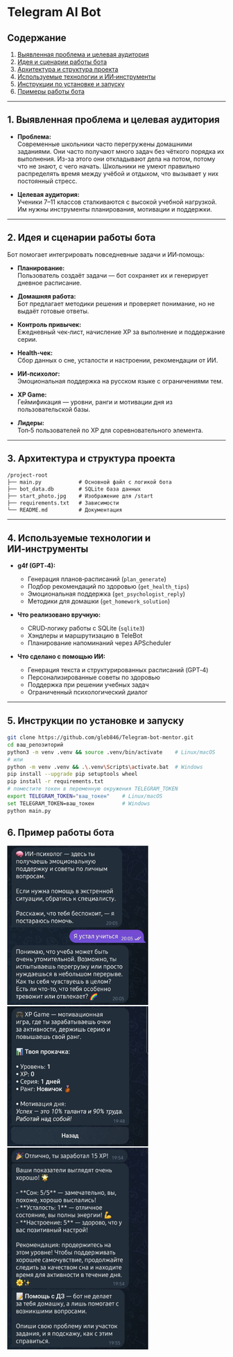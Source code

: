 # Telegram AI Bot

## Содержание

1. [Выявленная проблема и целевая аудитория](#1-выявленная-проблема-и-целевая-аудитория)  
2. [Идея и сценарии работы бота](#2-идея-и-сценарии-работы-бота)  
3. [Архитектура и структура проекта](#3-архитектура-и-структура-проекта)  
4. [Используемые технологии и ИИ‑инструменты](#4-используемые-технологии-и-ии‑инструменты)  
5. [Инструкции по установке и запуску](#5-инструкции-по-установке-и-запуску)  
6. [Примеры работы бота](#6-примеры-работы-бота)  

---

## 1. Выявленная проблема и целевая аудитория

- **Проблема:**  
  Современные школьники часто перегружены домашними заданиями. Они часто получают много задач без чёткого порядка их выполнения. Из-за этого они откладывают дела на потом, потому что не знают, с чего начать. Школьники не умеют правильно распределять время между учёбой и отдыхом, что вызывает у них постоянный стресс.

- **Целевая аудитория:**  
  Ученики 7–11 классов сталкиваются с высокой учебной нагрузкой. Им нужны инструменты планирования, мотивации и поддержки.

---

## 2. Идея и сценарии работы бота

Бот помогает интегрировать повседневные задачи и ИИ‑помощь:

- **Планирование:**  
  Пользователь создаёт задачи — бот сохраняет их и генерирует дневное расписание.

- **Домашняя работа:**  
  Бот предлагает методики решения и проверяет понимание, но не выдаёт готовые ответы.

- **Контроль привычек:**  
  Ежедневный чек‑лист, начисление XP за выполнение и поддержание серии.

- **Health‑чек:**  
  Сбор данных о сне, усталости и настроении, рекомендации от ИИ.

- **ИИ‑психолог:**  
  Эмоциональная поддержка на русском языке с ограничениями тем.

- **XP Game:**  
  Геймификация — уровни, ранги и мотивации дня из пользовательской базы.

- **Лидеры:**  
  Топ‑5 пользователей по XP для соревновательного элемента.

---

## 3. Архитектура и структура проекта

    /project-root
    ├── main.py            # Основной файл с логикой бота
    ├── bot_data.db        # SQLite база данных
    ├── start_photo.jpg    # Изображение для /start
    ├── requirements.txt   # Зависимости
    └── README.md          # Документация

---

## 4. Используемые технологии и ИИ‑инструменты

- **g4f (GPT‑4):**  
  - Генерация планов‑расписаний (`plan_generate`)  
  - Подбор рекомендаций по здоровью (`get_health_tips`)  
  - Эмоциональная поддержка (`get_psychologist_reply`)  
  - Методики для домашки (`get_homework_solution`)

- **Что реализовано вручную:**  
  - CRUD‑логику работы с SQLite (`sqlite3`)  
  - Хэндлеры и маршрутизацию в TeleBot  
  - Планирование напоминаний через APScheduler

- **Что сделано с помощью ИИ:**  
  - Генерация текста и структурированных расписаний (GPT‑4)  
  - Персонализированные советы по здоровью  
  - Поддержка при решении учебных задач  
  - Ограниченный психологический диалог

---


## 5. Инструкции по установке и запуску

```bash
git clone https://github.com/gleb846/Telegram-bot-mentor.git
cd ваш_репозиторий
python3 -m venv .venv && source .venv/bin/activate    # Linux/macOS
# или
python -m venv .venv && .\.venv\Scripts\activate.bat  # Windows
pip install --upgrade pip setuptools wheel
pip install -r requirements.txt
# поместите токен в переменную окружения TELEGRAM_TOKEN
export TELEGRAM_TOKEN="ваш_токен"    # Linux/macOS
set TELEGRAM_TOKEN=ваш_токен         # Windows
python main.py
```

## 6. Пример работы бота

<p>
  <img src="https://github.com/gleb846/Telegram-bot-mentor/blob/main/photo_1.jpg" alt="Главное меню" width="325" />
  <img src="https://github.com/gleb846/Telegram-bot-mentor/blob/main/photo_2.jpg" alt="Генерация плана" width="325" />
  <img src="https://github.com/gleb846/Telegram-bot-mentor/blob/main/photo_3.jpg" alt="Health‑чек" width="325" />
</p>
